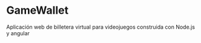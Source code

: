 # GameWallet
Aplicación web de billetera virtual para videojuegos construida con Node.js  y angular
